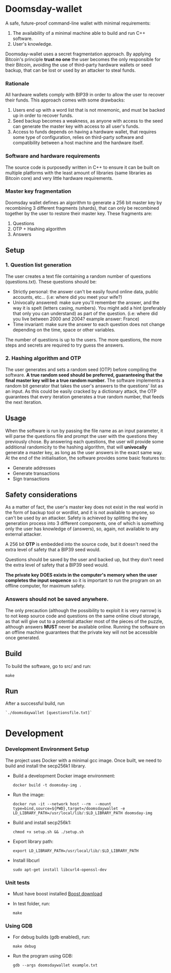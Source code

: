 # Doomsday-wallet
A safe, future-proof command-line wallet with minimal requirements: 
1. The availability of a minimal machine able to build and run C++ software.
2. User's knowledge.

Doomsday-wallet uses a secret fragmentation approach.
By applying Bitcoin's principle **trust no one** the user becomes the only responsible for their Bitcoin, avoiding the use of third-party hardware wallets or seed backup, that can be lost or used by an attacker to steal funds.

### Rationale
All hardware wallets comply with BIP39 in order to allow the user to recover their funds. This approach comes with some drawbacks:
1. Users end up with a word list that is not mnemonic, and must be backed up in order to recover funds.
2. Seed backup becomes a weakness, as anyone with access to the seed can generate the master key with access to all user's funds.
3. Access to funds depends on having a hardware wallet, that requires some type of configuration, relies on third-party software and compatibility between a host machine and the hardware itself.

### Software and hardware requirements
The source code is purposedly written in C++ to ensure it can be built on multiple platforms with the least amount of libraries (same libraries as Bitcoin core) and very little hardware requirements.

### Master key fragmentation
Doomsday wallet defines an algorithm to generate a 256 bit master key by recombining 3 different fragments (shards), that can only be recombined together by the user to restore their master key.
These fragments are:
1. Questions
2. OTP + Hashing algorithm
3. Answers

## Setup

### 1. Question list generation
The user creates a text file containing a random number of questions (questions.txt). These questions should be:

- Strictly personal: the answer can't be easily found online data, public accounts, etc... (i.e: where did you meet your wife?)
- Univocally answered: make sure you'll remember the answer, and the way it is spelt (letters casing, numbers). You might add a hint (preferably that only you can understand) as part of the question. (i.e: where did you live between 2000 and 2004? example answer: France)
- Time invariant: make sure the answer to each question does not change depending on the time, space or other variables.

The number of questions is up to the users. The more questions, the more steps and secrets are required to try guess the answers.

### 2. Hashing algorithm and OTP
The user generates and sets a random seed (OTP) before compiling the software.
**A true random seed should be preferred, guaranteeing that the final master key will be a true random number.**
The software implements a random bit generator that takes the user's answers to the questions' list as an input. As this could be easily cracked by a dictionary attack, the OTP guarantees that every iteration generates a true random number, that feeds the next iteration.

## Usage
When the software is run by passing the file name as an input parameter, it will parse the questions file and prompt the user with the questions they previously chose.
By answering each questions, the user will provide some additional randomicity to the hashing algorithm, that will **univocally** generate a master key, as long as the user answers in the exact same way.
At the end of the initialisation, the software provides some basic features to:
- Generate addresses
- Generate transactions
- Sign transactions

## Safety considerations
As a matter of fact, the user's master key does not exist in the real world in the form of backup tool or wordlist, and it is not available to anyone, so can't be used by an attacker.
Safety is achieved by splitting the key generation process into 3 different components, one of which is something only the user has knowledge of (answers), so, again, not available to any external attacker.

A 256 bit **OTP** is embedded into the source code, but it doesn't need the extra level of safety that a BIP39 seed would.

Questions should be saved by the user and backed up, but they don't need the extra level of safety that a BIP39 seed would.

**The private key DOES exixts in the computer's memory when the user completes the input sequence** so it is important to run the program on an offline computer, for maximum safety.

### Answers should not be saved anywhere.

The only precaution (although the possibility to exploit it is very narrow) is to not keep source code and questions on the same online cloud storage, as that will give out to a potential attacker most of the pieces of the puzzle, although answers **MUST** never be available online.
Running the software on an offline machine guarantees that the private key will not be accessible once generated.

## Build
To build the software, go to src/ and run:

    make

## Run
After a successful build, run 

    `./doomsdaywallet [questionsfile.txt]`


# Development #

### Development Environment Setup ###
The project uses Docker with a minimal gcc image. Once built, we need to build and install the secp256k1 library.

- Build a development Docker image environment:

    `docker build -t doomsday-img .`

- Run the image:

    `docker run -it --network host --rm  --mount type=bind,source=${PWD},target=/doomsdaywallet -e LD_LIBRARY_PATH=/usr/local/lib/:$LD_LIBRARY_PATH doomsday-img`

- Build and install secp256k1:

    `chmod +x setup.sh && ./setup.sh`

- Export library path:

    `export LD_LIBRARY_PATH=/usr/local/lib/:$LD_LIBRARY_PATH`

- Install libcurl

    `sudo apt-get install libcurl4-openssl-dev`

### Unit tests
* Must have boost installed [Boost download](https://www.boost.org/users/download/#live)
* In test folder, run:

    `make`

### Using GDB
- For debug builds (gdb enabled), run:

    `make debug`

- Run the program using GDB:

    `gdb --args doomsdaywallet example.txt`
